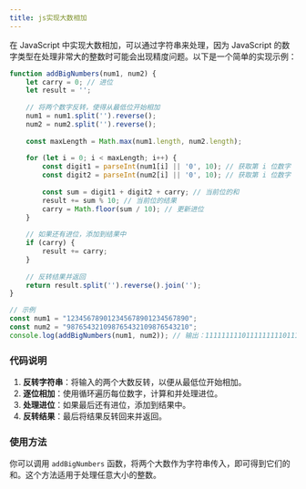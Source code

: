 ```yaml
---
title: js实现大数相加
---
```


在 JavaScript 中实现大数相加，可以通过字符串来处理，因为 JavaScript 的数字类型在处理非常大的整数时可能会出现精度问题。以下是一个简单的实现示例：

```javascript
function addBigNumbers(num1, num2) {
    let carry = 0; // 进位
    let result = '';
    
    // 将两个数字反转，使得从最低位开始相加
    num1 = num1.split('').reverse();
    num2 = num2.split('').reverse();
    
    const maxLength = Math.max(num1.length, num2.length);
    
    for (let i = 0; i < maxLength; i++) {
        const digit1 = parseInt(num1[i] || '0', 10); // 获取第 i 位数字
        const digit2 = parseInt(num2[i] || '0', 10); // 获取第 i 位数字
        
        const sum = digit1 + digit2 + carry; // 当前位的和
        result += sum % 10; // 当前位的结果
        carry = Math.floor(sum / 10); // 更新进位
    }
    
    // 如果还有进位，添加到结果中
    if (carry) {
        result += carry;
    }
    
    // 反转结果并返回
    return result.split('').reverse().join('');
}

// 示例
const num1 = "123456789012345678901234567890";
const num2 = "987654321098765432109876543210";
console.log(addBigNumbers(num1, num2)); // 输出：1111111110111111111011111111100
```

### 代码说明

1. **反转字符串**：将输入的两个大数反转，以便从最低位开始相加。
2. **逐位相加**：使用循环遍历每位数字，计算和并处理进位。
3. **处理进位**：如果最后还有进位，添加到结果中。
4. **反转结果**：最后将结果反转回来并返回。

### 使用方法

你可以调用 `addBigNumbers` 函数，将两个大数作为字符串传入，即可得到它们的和。这个方法适用于处理任意大小的整数。
